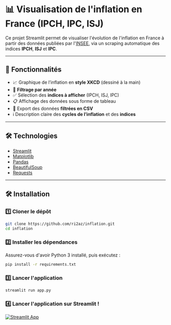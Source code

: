 # 📊 Visualisation de l'inflation en France (IPCH, IPC, ISJ)

Ce projet Streamlit permet de visualiser l'évolution de l'inflation en France à partir des données publiées par l'[INSEE](https://www.insee.fr/fr/statistiques/8558558), via un scraping automatique des indices **IPCH**, **ISJ** et **IPC**.

---

## 🚀 Fonctionnalités

- 📈 Graphique de l’inflation en **style XKCD** (dessiné à la main)
- 🔎 **Filtrage par année**
- ✅ Sélection des **indices à afficher** (IPCH, ISJ, IPC)
- 📋 Affichage des données sous forme de tableau
- 💾 Export des données **filtrées en CSV**
- ℹ️ Description claire des **cycles de l’inflation** et des **indices**

---

## 🛠️ Technologies

- [Streamlit](https://streamlit.io/)
- [Matplotlib](https://matplotlib.org/)
- [Pandas](https://pandas.pydata.org/)
- [BeautifulSoup](https://www.crummy.com/software/BeautifulSoup/)
- [Requests](https://docs.python-requests.org/)

---


## 🛠️ Installation
### 1️⃣ Cloner le dépôt
```sh
git clone https://github.com/ri2az/inflation.git
cd inflation
```

### 2️⃣ Installer les dépendances
Assurez-vous d'avoir Python 3 installé, puis exécutez :
```sh
pip install -r requirements.txt
```

### 3️⃣ Lancer l'application
```sh
streamlit run app.py
```

### 4️⃣ Lancer l'application sur Streamlit !

[![Streamlit App](https://static.streamlit.io/badges/streamlit_badge_black_white.svg)](https://riaaz-btc.streamlit.app/)
